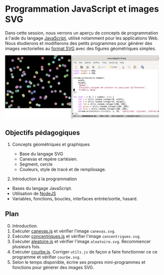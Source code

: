 # Programmation JavaScript et images SVG

Dans cette session, nous verrons un aperçu de concepts de programmation à l'aide du langage [JavaScript](https://fr.wikipedia.org/wiki/JavaScript), utilisé notamment pour les applications Web. Nous étudierons et modifierons des petits programmes pour générer des images vectorielles au [format SVG](https://fr.wikipedia.org/wiki/Scalable_Vector_Graphics) avec des figures géométriques simples.

![Capture d’écran](https://raw.githubusercontent.com/AECS-17/AECS-informatique/master/javascript-svg/capture.png)

## Objectifs pédagogiques

1. Concepts géométriques et graphiques
   - Base du langage SVG
   - Canevas et repère cartésien.
   - Segment, cercle
   - Couleurs, style de tracé et de remplissage.

2. Introduction à la programmation
  - Bases du langage JavaScript.
  - Utilisation de [NodeJS](https://nodejs.org/en/)
  - Variables, fonctions, boucles, interfaces entrée/sortie, hasard.

## Plan

0. Introduction.
1. Exécuter [canevas.js](https://github.com/AECS-17/AECS-informatique/blob/master/javascript-svg/canevas.js) et vérifier l'image `canevas.svg`.
2. Exécuter [concentriques.js](https://github.com/AECS-17/AECS-informatique/blob/master/javascript-svg/concentriques.js) et vérifier l'image `concentriques.svg`.
3. Exécuter [aleatoire.js](https://github.com/AECS-17/AECS-informatique/blob/master/javascript-svg/aleatoire.js) et vérifier l'image `aleatoire.svg`. Recommencer
   plusieurs fois.
4. Exécuter [courbe.js](https://github.com/AECS-17/AECS-informatique/blob/master/javascript-svg/courbe.js). Corriger `utils.js` de façon a faire fonctionner ce
   ce programme et vérifier `courbe.svg`.
5. Selon le temps disponible, écrire ses propres mini-programmes et fonctions
   pour générer des images SVG.
